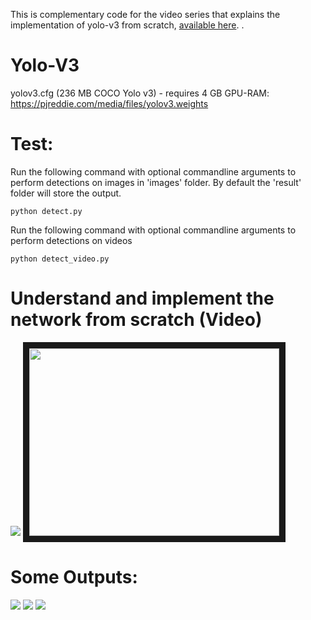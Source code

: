 This is complementary code for the video series that explains the implementation of yolo-v3 from scratch, [available here](https://www.youtube.com/playlist?list=PLbMqOoYQ3MxxArhAqvki_WoWBTCc8fDHG).
.


# Yolo-V3

yolov3.cfg (236 MB COCO Yolo v3) - requires 4 GB GPU-RAM: https://pjreddie.com/media/files/yolov3.weights

# Test:
Run the following command with optional commandline arguments to perform detections on images in 'images' folder. By default the 'result' folder will store the output.
```
python detect.py 
```
Run the following command with optional commandline arguments to perform detections on videos
```
python detect_video.py
```

# Understand and implement the network from scratch (Video)
[![](http://img.youtube.com/vi/chVamXQp9so&list=PLbMqOoYQ3MxxArhAqvki_WoWBTCc8fDHG/0.jpg)](http://www.youtube.com/watch?v=chVamXQp9so&list=PLbMqOoYQ3MxxArhAqvki_WoWBTCc8fDHG)
<a href="http://www.youtube.com/watch?v=chVamXQp9so&list=PLbMqOoYQ3MxxArhAqvki_WoWBTCc8fDHG
" target="_blank"><img src="http://i3.ytimg.com/vi/chVamXQp9so/hqdefault.jpg" 
alt="" width="400" height="300" border="10" /></a>

# Some Outputs:
![](https://github.com/AyushExel/Yolo-V3/blob/master/result/det_messi.jpg)
![](https://github.com/AyushExel/Yolo-V3/blob/master/result/det_62bddd2a-89ab-11e7-8a03-f21d91374892-780x429.jpg)
![](https://github.com/AyushExel/Yolo-V3/blob/master/result/det_person.jpg)

